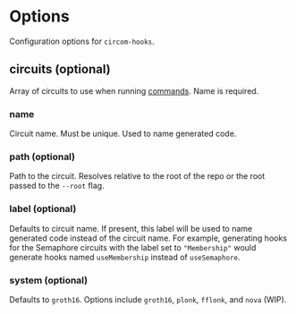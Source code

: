 # Options

Configuration options for `circom-hooks`.

## circuits (optional)
Array of circuits to use when running [commands](/commands). Name is required.

### name
Circuit name. Must be unique. Used to name generated code.

### path (optional)
Path to the circuit. Resolves relative to the root of the repo or the root passed to the `--root` flag.

### label (optional)
Defaults to circuit name. If present, this label will be used to name generated code instead of the circuit name. For example,
generating hooks for the Semaphore circuits with the label set to `"Membership"` would generate hooks named `useMembership` instead
of `useSemaphore`.

### system (optional)
Defaults to `groth16`. Options include `groth16`, `plonk`, `fflonk`, and `nova` (WIP).
